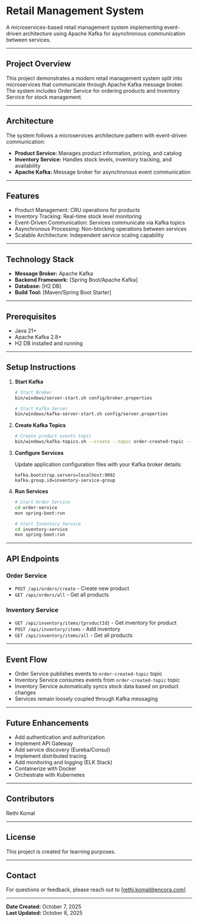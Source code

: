 # Retail Management System
 
A microservices-based retail management system implementing event-driven architecture using Apache Kafka for asynchronous communication between services.
 
---
 
## Project Overview
 
This project demonstrates a modern retail management system split into microservices that communicate through Apache Kafka message broker. The system includes Order Service for ordering products and Inventory Service for stock management.
 
---
 
## Architecture
 
The system follows a microservices architecture pattern with event-driven communication:
 
- **Product Service:** Manages product information, pricing, and catalog  
- **Inventory Service:** Handles stock levels, inventory tracking, and availability  
- **Apache Kafka:** Message broker for asynchronous event communication  
 
---
 
## Features
 
- Product Management: CRU operations for products  
- Inventory Tracking: Real-time stock level monitoring  
- Event-Driven Communication: Services communicate via Kafka topics  
- Asynchronous Processing: Non-blocking operations between services  
- Scalable Architecture: Independent service scaling capability  
 
---
 
## Technology Stack
 
- **Message Broker:** Apache Kafka  
- **Backend Framework:** [Spring Boot/Apache Kafka]  
- **Database:** [H2 DB]  
- **Build Tool:** [Maven/Spring Boot Starter]  
 
---
 
## Prerequisites
 
- Java 21+  
- Apache Kafka 2.8+  
- H2 DB installed and running  
 
---
 
## Setup Instructions
 
1. **Start Kafka**
 
    ```bash
    # Start Broker
    bin/windows/server-start.sh config/broker.properties
 
    # Start Kafka Server
    bin/windows/kafka-server-start.sh config/server.properties
    ```
 
2. **Create Kafka Topics**
 
    ```bash
    # Create product events topic
    bin/windows/kafka-topics.sh --create --topic order-created-topic --bootstrap-server localhost:9092 --partitions 3 --replication-factor 1
    ```
 
3. **Configure Services**
 
    Update application configuration files with your Kafka broker details:
 
    ```properties
    kafka.bootstrap.servers=localhost:9092  
    kafka.group.id=inventory-service-group
    ```
 
4. **Run Services**
 
    ```bash
    # Start Order Service
    cd order-service  
    mvn spring-boot:run
 
    # Start Inventory Service
    cd inventory-service  
    mvn spring-boot:run
    ```
 
---
 
## API Endpoints
 
### Order Service
 
- `POST /api/orders/create` - Create new product  
- `GET /api/orders/all` - Get all products  
 
### Inventory Service
 
- `GET /api/inventory/items/{productId}` - Get inventory for product  
- `POST /api/inventory/items` - Add inventory  
- `GET /api/inventory/items/all` - Get all products  
 
---
 
## Event Flow
 
- Order Service publishes events to `order-created-topic` topic  
- Inventory Service consumes events from `order-created-topic` topic  
- Inventory Service automatically syncs stock data based on product changes  
- Services remain loosely coupled through Kafka messaging  
 
---
 
## Future Enhancements
 
- Add authentication and authorization  
- Implement API Gateway  
- Add service discovery (Eureka/Consul)  
- Implement distributed tracing  
- Add monitoring and logging (ELK Stack)  
- Containerize with Docker  
- Orchestrate with Kubernetes  
 
---
 
## Contributors
 
Rethi Komal
 
---
 
## License
 
This project is created for learning purposes.
 
---
 
## Contact
 
For questions or feedback, please reach out to [rethi.komal@encora.com]
 
---
 
**Date Created:** October 7, 2025  
**Last Updated:** October 8, 2025
